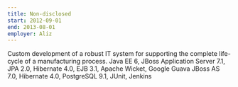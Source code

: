 ```yaml
---
title: Non-disclosed
start: 2012-09-01
end: 2013-08-01
employer: Aliz
---
```


Custom development of a robust IT system for supporting the complete life-cycle of a manufacturing process.
Java EE 6, JBoss Application Server 7.1, JPA 2.0, Hibernate 4.0, EJB 3.1, Apache Wicket, Google Guava
JBoss AS 7.0, Hibernate 4.0, PostgreSQL 9.1, JUnit, Jenkins